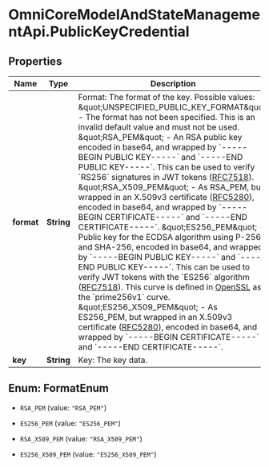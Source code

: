 # OmniCoreModelAndStateManagementApi.PublicKeyCredential

## Properties

Name | Type | Description | Notes
------------ | ------------- | ------------- | -------------
**format** | **String** | Format: The format of the key.  Possible values:   \&quot;UNSPECIFIED_PUBLIC_KEY_FORMAT\&quot; - The format has not been specified. This is an invalid default value and must not be used.   \&quot;RSA_PEM\&quot; - An RSA public key encoded in base64, and wrapped by &#x60;-----BEGIN PUBLIC KEY-----&#x60; and &#x60;-----END PUBLIC KEY-----&#x60;. This can be used to verify &#x60;RS256&#x60; signatures in JWT tokens ([RFC7518]( https://www.ietf.org/rfc/rfc7518.txt)).   \&quot;RSA_X509_PEM\&quot; - As RSA_PEM, but wrapped in an X.509v3 certificate ([RFC5280]( https://www.ietf.org/rfc/rfc5280.txt)), encoded in base64, and wrapped by &#x60;-----BEGIN CERTIFICATE-----&#x60; and &#x60;-----END CERTIFICATE-----&#x60;.   \&quot;ES256_PEM\&quot; - Public key for the ECDSA algorithm using P-256 and SHA-256, encoded in base64, and wrapped by &#x60;-----BEGIN PUBLIC KEY-----&#x60; and &#x60;-----END PUBLIC KEY-----&#x60;. This can be used to verify JWT tokens with the &#x60;ES256&#x60; algorithm ([RFC7518](https://www.ietf.org/rfc/rfc7518.txt)). This curve is defined in [OpenSSL](https://www.openssl.org/) as the &#x60;prime256v1&#x60; curve.   \&quot;ES256_X509_PEM\&quot; - As ES256_PEM, but wrapped in an X.509v3 certificate ([RFC5280]( https://www.ietf.org/rfc/rfc5280.txt)), encoded in base64, and wrapped by &#x60;-----BEGIN CERTIFICATE-----&#x60; and &#x60;-----END CERTIFICATE-----&#x60;. | 
**key** | **String** | Key: The key data. | [optional] 



## Enum: FormatEnum


* `RSA_PEM` (value: `"RSA_PEM"`)

* `ES256_PEM` (value: `"ES256_PEM"`)

* `RSA_X509_PEM` (value: `"RSA_X509_PEM"`)

* `ES256_X509_PEM` (value: `"ES256_X509_PEM"`)




